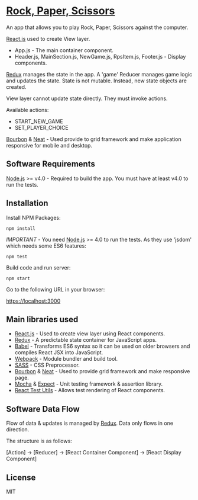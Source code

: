 # [Rock, Paper, Scissors](https://github.com/iq2525/rock-paper-scissors)

An app that allows you to play Rock, Paper, Scissors against the computer.

[React.js](https://facebook.github.io/react/) used to create View layer.
* App.js - The main container component.
* Header.js, MainSection.js, NewGame.js, RpsItem.js, Footer.js - Display components.

[Redux](https://github.com/rackt/redux) manages the state in the app.  A 'game' Reducer manages game logic and updates the state.  State is not mutable.  Instead, new state objects are created.

View layer cannot update state directly.  They must invoke actions.

Available actions:
* START_NEW_GAME
* SET_PLAYER_CHOICE

[Bourbon](http://bourbon.io/) & [Neat](http://neat.bourbon.io/) - Used provide to grid framework and make application responsive for mobile and desktop.  

## Software Requirements

[Node.js](https://nodejs.org) >= v4.0 - Required to build the app.  You must have at least v4.0 to run the tests.

## Installation

Install NPM Packages:

```
npm install
```

*IMPORTANT* - You need [Node.js](https://nodejs.org) >= 4.0 to run the tests.  As they use 'jsdom' which needs some ES6 features:

```
npm test
```

Build code and run server:

```
npm start
```

Go to the following URL in your browser:

[https://localhost:3000](https://localhost:3000)

## Main libraries used

* [React.js](https://facebook.github.io/react/) - Used to create view layer using React components.
* [Redux](https://github.com/rackt/redux) - A predictable state container for JavaScript apps.
* [Babel](https://babeljs.io/) - Transforms ES6 syntax so it can be used on older browsers and compiles React JSX into JavaScript.
* [Webpack](https://webpack.github.io/) - Module bundler and build tool.
* [SASS](http://sass-lang.com/) - CSS Preprocessor.
* [Bourbon](http://bourbon.io/) & [Neat](http://neat.bourbon.io/) - Used to provide grid framework and make responsive page.  
* [Mocha](https://mochajs.org/) & [Expect](https://github.com/mjackson/expect/) - Unit testing framework & assertion library.
* [React Test Utils](https://facebook.github.io/react/docs/test-utils.html) - Allows test rendering of React components.

## Software Data Flow

Flow of data & updates is managed by [Redux](https://github.com/rackt/redux).  Data only flows in one direction.

The structure is as follows:

[Action] -> [Reducer] -> [React Container Component] -> [React Display Component]

## License

MIT
